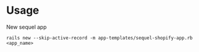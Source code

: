 # Usage

New sequel app
```
rails new --skip-active-record -m app-templates/sequel-shopify-app.rb <app_name>
```
